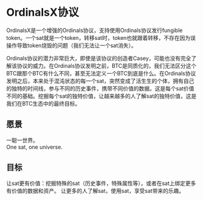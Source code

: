 OrdinalsX协议
=========


OrdinalsX是一个增强的Ordinals协议，支持使用Ordinals协议发行fungible token。一个sat就是一个token，转移sat时，token也就跟着转移，不存在因为误操作导致token烧毁的问题（我们无法让一个sat消失）。


Ordinals协议的潜力非常巨大，即使是该协议的创造者Casey，可能也没有完全了解该协议的威力。在Ordinals协议发明之前，BTC是同质化的，我们无法区分这个BTC跟那个BTC有什么不同，甚至无法定义一个BTC到底是什么。在Ordinals协议发明之后，本来处于混沌状态的每一个sat，突然变成了活生生的个体，拥有自己的独特的时间线，参与不同的历史事件，携带不同价值的数据。这是每个sat价值不同的基础。挖掘每个sat的独特价值，让越来越多的人了解sat的独特价值，这是我们在BTC生态中的最终目标。



愿景
----
一聪一世界。  
One sat, one universe.

目标
-----
让sat更有价值：挖掘特殊的sat（历史事件，特殊属性等），或者在sat上绑定更多有价值的数据和资产。
让更多的人了解sat，使用sat，享受sat带来的乐趣。  

 